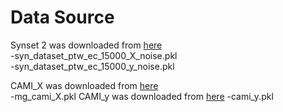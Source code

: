 # Data Source
Synset 2 was downloaded from [here](https://zenodo.org/record/3821137#.XtdZ4zdKjeQ)  
-syn_dataset_ptw_ec_15000_X_noise.pkl  
-syn_dataset_ptw_ec_15000_y_noise.pkl  

CAMI_X was downloaded from [here](https://zenodo.org/record/3821137#.XtdZ4zdKjeQ)  
-mg_cami_X.pkl
CAMI_y was downloaded from [here](https://zenodo.org/record/5034912#.YNfvauhKhPZ)
-cami_y.pkl
